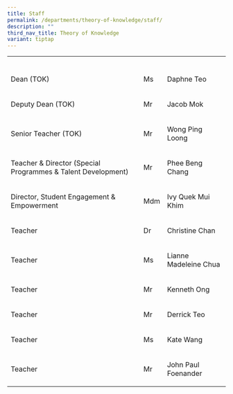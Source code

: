```yaml
---
title: Staff
permalink: /departments/theory-of-knowledge/staff/
description: ""
third_nav_title: Theory of Knowledge
variant: tiptap
---
```

<table style="minWidth: 75px">
<colgroup>
<col>
<col>
<col>
</colgroup>
<tbody>
<tr>
<th rowspan="1" colspan="1">
<p></p>
</th>
<th rowspan="1" colspan="1">
<p></p>
</th>
<th rowspan="1" colspan="1">
<p></p>
</th>
</tr>
<tr>
<td rowspan="1" colspan="1">
<p>Dean (TOK)</p>
</td>
<td rowspan="1" colspan="1">
<p>Ms</p>
</td>
<td rowspan="1" colspan="1">
<p>Daphne Teo</p>
</td>
</tr>
<tr>
<td rowspan="1" colspan="1">
<p>Deputy Dean (TOK)</p>
</td>
<td rowspan="1" colspan="1">
<p>Mr</p>
</td>
<td rowspan="1" colspan="1">
<p>Jacob Mok</p>
</td>
</tr>
<tr>
<td rowspan="1" colspan="1">
<p>Senior Teacher (TOK)</p>
</td>
<td rowspan="1" colspan="1">
<p>Mr</p>
</td>
<td rowspan="1" colspan="1">
<p>Wong Ping Loong</p>
</td>
</tr>
<tr>
<td rowspan="1" colspan="1">
<p>Teacher &amp; Director (Special Programmes &amp; Talent Development)</p>
</td>
<td rowspan="1" colspan="1">
<p>Mr</p>
</td>
<td rowspan="1" colspan="1">
<p>Phee Beng Chang</p>
</td>
</tr>
<tr>
<td rowspan="1" colspan="1">
<p>Director, Student Engagement &amp; Empowerment</p>
</td>
<td rowspan="1" colspan="1">
<p>Mdm</p>
</td>
<td rowspan="1" colspan="1">
<p>Ivy Quek Mui Khim</p>
</td>
</tr>
<tr>
<td rowspan="1" colspan="1">
<p>Teacher</p>
</td>
<td rowspan="1" colspan="1">
<p>Dr</p>
</td>
<td rowspan="1" colspan="1">
<p>Christine Chan</p>
</td>
</tr>
<tr>
<td rowspan="1" colspan="1">
<p>Teacher</p>
</td>
<td rowspan="1" colspan="1">
<p>Ms</p>
</td>
<td rowspan="1" colspan="1">
<p>Lianne Madeleine Chua</p>
</td>
</tr>
<tr>
<td rowspan="1" colspan="1">
<p>Teacher</p>
</td>
<td rowspan="1" colspan="1">
<p>Mr</p>
</td>
<td rowspan="1" colspan="1">
<p>Kenneth Ong</p>
</td>
</tr>
<tr>
<td rowspan="1" colspan="1">
<p>Teacher</p>
</td>
<td rowspan="1" colspan="1">
<p>Mr</p>
</td>
<td rowspan="1" colspan="1">
<p>Derrick Teo</p>
</td>
</tr>
<tr>
<td rowspan="1" colspan="1">
<p>Teacher</p>
</td>
<td rowspan="1" colspan="1">
<p>Ms</p>
</td>
<td rowspan="1" colspan="1">
<p>Kate Wang</p>
</td>
</tr>
<tr>
<td rowspan="1" colspan="1">
<p>Teacher</p>
</td>
<td rowspan="1" colspan="1">
<p>Mr</p>
</td>
<td rowspan="1" colspan="1">
<p>John Paul Foenander</p>
</td>
</tr>
</tbody>
</table>
<p></p>